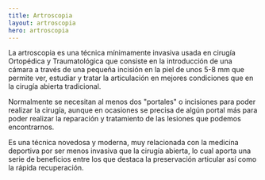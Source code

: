 ```yaml
---
title: Artroscopia
layout: artroscopia
hero: artroscopia
---
```


La artroscopia es una técnica mínimamente invasiva usada en cirugía Ortopédica y Traumatológica que consiste en la introducción de una cámara a través de una pequeña incisión en la piel de unos 5-8 mm que permite ver, estudiar y tratar la articulación en mejores condiciones que en la cirugía abierta tradicional.

Normalmente se necesitan al menos dos "portales" o incisiones para poder realizar la cirugía, aunque en ocasiones se precisa de algún portal más para poder realizar la reparación y tratamiento de las lesiones que podemos encontrarnos.

Es una técnica novedosa y moderna, muy relacionada con la medicina deportiva por ser menos invasiva que la cirugía abierta, lo cual aporta una serie de beneficios entre los que destaca la preservación articular así como la rápida recuperación.
